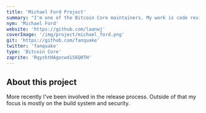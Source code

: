 ```yaml
---
title: 'Michael Ford Project'
summary: "I'm one of the Bitcoin Core maintainers. My work is code review, triaging and ultimately merging changes into Bitcoin Core."
nym: 'Michael Ford'
website: 'https://github.com/laanwj'
coverImage: '/img/project/michael_ford.png'
git: 'https://github.com/fanquake'
twitter: 'fanquake'
type: 'Bitcoin Core'
zaprite: 'RqyzktHAgocwdiS6Q0TH'
---
```


## About this project

More recently I've been involved in the release process. Outside of that my focus is mostly on the build system and security.
